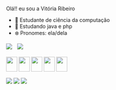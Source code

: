 Olá!! eu sou a Vitória Ribeiro

- 🔭 Estudante de ciência da computação 
- 🌱 Estudando java e php
- ❄️ Pronomes: ela/dela

<div>
  <img src="https://github-readme-stats.vercel.app/api?username=viribeirof&show_icons=true&theme=transparent&hide_border=true&title_color=4805b0&icon_color=4805b0&text_color=6c48a3" style="margin-right: 10px;" />
  <img src="https://github-readme-stats.vercel.app/api/top-langs/?username=viribeirof&langs_count=8&theme=transparent&hide_border=true&title_color=4805b0&icon_color=4805b0&text_color=6c48a3" />
</div>

<div style="display: inline_block"><br>
  <img align="center" width="30" height="40 "src="https://cdn.jsdelivr.net/gh/devicons/devicon@latest/icons/html5/html5-original.svg" />
  <img align="center" width="30" height="40 "src="https://cdn.jsdelivr.net/gh/devicons/devicon@latest/icons/css3/css3-original.svg" />
  <img align="center" width="30" height="40 "src="https://cdn.jsdelivr.net/gh/devicons/devicon@latest/icons/javascript/javascript-plain.svg" />
   <img align="center" width="30" height="40 "src="https://cdn.jsdelivr.net/gh/devicons/devicon@latest/icons/java/java-plain.svg" />
   <img align="center" width="30" height="40 "src="https://cdn.jsdelivr.net/gh/devicons/devicon@latest/icons/php/php-original.svg" />
</div><br>

<div>
<a href="mailto:vitoriagracas.ribeiro@gmail.com" target"_blank"><img src="https://img.shields.io/badge/Gmail-D14836?style=for-the-badge&logo=gmail&logoColor=white"></a>
<a href="" target"_blank"><img src="https://img.shields.io/badge/Instagram-E4405F?style=for-the-badge&logo=instagram&logoColor=white"></a>
  <a href="https://wa.me/5549999552922?text=Olá!" target"_blank"><img src="https://img.shields.io/badge/WhatsApp-25D366?style=for-the-badge&logo=whatsapp&logoColor=white"></a>
</div>
